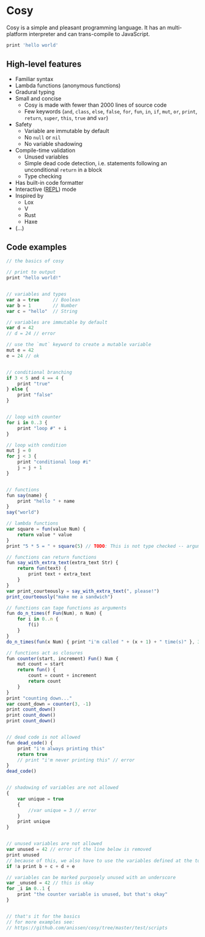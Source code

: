 
# Cosy

Cosy is a simple and pleasant programming language. It has an multi-platform interpreter and can trans-compile to JavaScript.

```js
print 'hello world'
```

<!-- ```js
var max = 3
for i 0..max {
    print 'loop #' + i
}
``` -->

## High-level features

* Familiar syntax
* Lambda functions (anonymous functions)
* Gradural typing
* Small and concise
  * Cosy is made with fewer than 2000 lines of source code
  * Few keywords (`and`, `class`, `else`, `false`, `for`, `fun`, `in`, `if`, `mut`, `or`, `print`, `return`, `super`, `this`, `true` and `var`)
* Safety
  * Variable are immutable by default
  * No `null` or `nil`
  * No variable shadowing
* Compile-time validation
  * Unused variables
  * Simple dead code detection, i.e. statements following an unconditional `return` in a block
  * Type checking
* Has built-in code formatter
* Interactive ([REPL](https://en.wikipedia.org/wiki/Read%E2%80%93eval%E2%80%93print_loop)) mode
* Inspired by
  * Lox
  * V
  * Rust
  * Haxe
* (...)

## Code examples
```js
// the basics of cosy

// print to output
print "hello world!"


// variables and types
var a = true     // Boolean
var b = 1        // Number
var c = "hello"  // String

// variables are immutable by default
var d = 42
// d = 24 // error

// use the `mut` keyword to create a mutable variable
mut e = 42
e = 24 // ok


// conditional branching
if 3 < 5 and 4 == 4 {
    print "true"
} else {
    print "false"
}


// loop with counter
for i in 0..3 {
    print "loop #" + i
}

// loop with condition
mut j = 0
for j < 3 {
    print "conditional loop #i"
    j = j + 1
}


// functions
fun say(name) {
    print "hello " + name
}
say("world")

// lambda functions
var square = fun(value Num) {
    return value * value
}
print "5 * 5 = " + square(5) // TODO: This is not type checked -- argument can be "5"

// functions can return functions
fun say_with_extra_text(extra_text Str) {
    return fun(text) {
        print text + extra_text
    }
}
var print_courteously = say_with_extra_text(", please!")
print_courteously("make me a sandwich")

// functions can tage functions as arguments
fun do_n_times(f Fun(Num), n Num) {
    for i in 0..n {
        f(i)
    }
}
do_n_times(fun(x Num) { print "i'm called " + (x + 1) + " time(s)" }, 3)

// functions act as closures
fun counter(start, increment) Fun() Num {
    mut count = start
    return fun() {
        count = count + increment
        return count
    }
}
print "counting down..."
var count_down = counter(3, -1)
print count_down()
print count_down()
print count_down()


// dead code is not allowed
fun dead_code() {
    print "i'm always printing this"
    return true
    // print "i'm never printing this" // error
}
dead_code()


// shadowing of variables are not allowed
{
    var unique = true
    {
        //var unique = 3 // error
    }
 	print unique
}


// unused variables are not allowed
var unused = 42 // error if the line below is removed
print unused
// because of this, we also have to use the variables defined at the top
if !a print b + c + d + e

// variables can be marked purposely unused with an underscore
var _unused = 42 // this is okay
for _i in 0..1 {
    print "the counter variable is unused, but that's okay"
}


// that's it for the basics
// for more examples see:
// https://github.com/anissen/cosy/tree/master/test/scripts
```

<!--
Notes:
* Variables starting with _ are considered unused, i.e. using them will result in a compile-time error
* Pretty printing

Inspiration from
* Lox
* V
* Haxe
* Rust
-->
